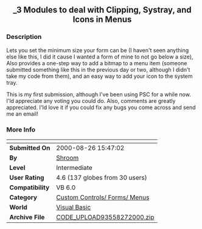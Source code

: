 ﻿<div align="center">

## \_3 Modules to deal with Clipping, Systray, and Icons in Menus


</div>

### Description

Lets you set the minimum size your form can be (I haven't seen anything else like this, I did it cause I wanted a form of mine to not go below a size), Also provides a one-step way to add a bitmap to a menu item (someone submitted something like this in the previous day or two, although I didn't take my code from them), and an easy way to add your icon to the system tray.

This is my first submission, although I've been using PSC for a while now. I'ld appreciate any voting you could do. Also, comments are greatly appreciated. I'ld love it if you could fix any bugs you come across and send me an email!
 
### More Info
 


<span>             |<span>
---                |---
**Submitted On**   |2000-08-26 15:47:02
**By**             |[Shroom](https://github.com/Planet-Source-Code/PSCIndex/blob/master/ByAuthor/shroom.md)
**Level**          |Intermediate
**User Rating**    |4.6 (137 globes from 30 users)
**Compatibility**  |VB 6\.0
**Category**       |[Custom Controls/ Forms/  Menus](https://github.com/Planet-Source-Code/PSCIndex/blob/master/ByCategory/custom-controls-forms-menus__1-4.md)
**World**          |[Visual Basic](https://github.com/Planet-Source-Code/PSCIndex/blob/master/ByWorld/visual-basic.md)
**Archive File**   |[CODE\_UPLOAD93558272000\.zip](https://github.com/Planet-Source-Code/shroom-3-modules-to-deal-with-clipping-systray-and-icons-in-menus__1-11036/archive/master.zip)








